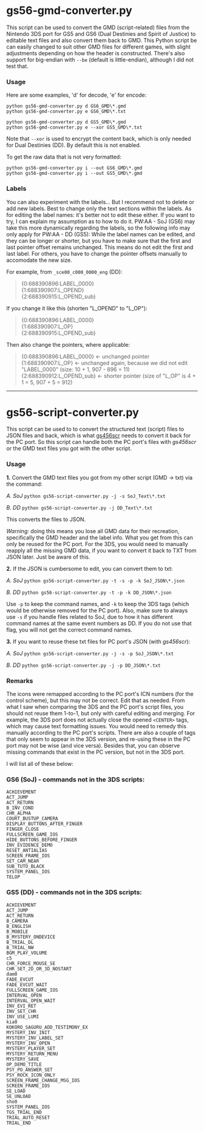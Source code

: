 # gs56-gmd-converter.py

This script can be used to convert the GMD (script-related) files from the Nintendo 3DS port for GS5 and GS6 (Dual Destinies and Spirit of Justice) to editable text files and also convert them back to GMD. This Python script be can easily changed to suit other GMD files for different games, with slight adjustments depending on how the header is constructed. There's also support for big-endian with `--be` (default is little-endian), although I did not test that.

### Usage

Here are some examples, 'd' for decode, 'e' for encode:

```
python gs56-gmd-converter.py d GS6_GMD\*.gmd
python gs56-gmd-converter.py e GS6_GMD\*.txt

python gs56-gmd-converter.py d GS5_GMD\*.gmd
python gs56-gmd-converter.py e --xor GS5_GMD\*.txt
```

Note that `--xor` is used to encrypt the content back, which is only needed for Dual Destinies (DD). By default this is not enabled.

To get the raw data that is not very formatted:

```
python gs56-gmd-converter.py i --out GS6_GMD\*.gmd
python gs56-gmd-converter.py i --out GS5_GMD\*.gmd
```

### Labels

You can also experiment with the labels... But I recommend not to delete or add new labels. Best to change only the text sections within the labels. As for editing the label names: it's better not to edit these either. If you want to try, I can explain my assumption as to how to do it. PW:AA - SoJ (GS6) may take this more dynamically regarding the labels, so the following info may only apply for PW:AA - DD (GS5): While the label names can be edited, and they can be longer or shorter, but you have to make sure that the first and last pointer offset remains unchanged. This means do not edit the first and last label. For others, you have to change the pointer offsets manually to accomodate the new size.

For example, from `_sce00_c000_0000_eng` (DD):

> {0:688390896:LABEL_0000}\
> {1:688390907:L_OPEND}\
> {2:688390915:L_OPEND_sub}

If you change it like this (shorten "L_OPEND" to "L_OP"):

> {0:688390896:LABEL_0000}\
> {1:688390907:L_OP}\
> {2:688390915:L_OPEND_sub}

 Then also change the pointers, where applicable:

> {0:688390896:LABEL_0000} <- unchanged pointer\
> {1:688390907:L_OP} <- unchanged again, because we did not edit "LABEL_0000" (size: 10 + 1, 907 - 896 = 11)\
> {2:688390912:L_OPEND_sub} <- shorter pointer (size of "L_OP" is 4 + 1 = 5, 907 + 5 = 912)

---

# gs56-script-converter.py

This script can be used to to convert the structured text (script) files to JSON files and back, which is what [gs456scr](https://gist.github.com/osyu/5bb86d49153edef5415a7aba09a48ca1) needs to convert it back for the PC port. So this script can handle both the PC port's files with *gs456scr* or the GMD text files you got with the other script.

### Usage

**1.** Convert the GMD text files you got from my other script (GMD -> txt) via the command:

*A. SoJ*
`python gs56-script-converter.py -j -s SoJ_Text\*.txt`

*B. DD*
`python gs56-script-converter.py -j DD_Text\*.txt`

This converts the files to JSON.

*Warning:* doing this means you lose all GMD data for their recreation, specifically the GMD header and the label info. What you get from this can only be reused for the PC port. For the 3DS, you would need to manually reapply all the missing GMD data, if you want to convert it back to TXT from JSON later. Just be aware of this.

**2.** If the JSON is cumbersome to edit, you can convert them to txt:

*A. SoJ*
`python gs56-script-converter.py -t -s -p -k SoJ_JSON\*.json`

*B. DD*
`python gs56-script-converter.py -t -p -k DD_JSON\*.json`

Use `-p` to keep the command names, and `-k` to keep the 3DS tags (which would be otherwise removed for the PC port). Also, make sure to always use `-s` if you handle files related to SoJ, due to how it has different command names at the same event numbers as DD. If you do not use that flag, you will not get the correct command names.

**3.** If you want to reuse these txt files for PC port's JSON (with *gs456scr*):

*A. SoJ*
`python gs56-script-converter.py -j -s -p SoJ_JSON\*.txt`

*B. DD*
`python gs56-script-converter.py -j -p DD_JSON\*.txt`

### Remarks

The icons were remapped according to the PC port's ICN numbers (for the control scheme), but this may not be correct. Edit that as needed. From what I saw when comparing the 3DS and the PC port's script files, you should not reuse them 1-to-1, but only with careful editing and merging. For example, the 3DS port does not actually close the opened `<CENTER>` tags, which may cause text formatting issues. You would need to remedy this manually according to the PC port's scripts. There are also a couple of tags that only seem to appear in the 3DS version, and re-using these in the PC port may not be wise (and vice versa). Besides that, you can observe missing commands that exist in the PC version, but not in the 3DS port.

I will list all of these below:

### GS6 (SoJ) - commands not in the 3DS scripts:
```
ACHIEVEMENT
ACT_JUMP
ACT_RETURN
B_INV_COND
CHR_ALPHA
COURT_BUSTUP_CAMERA
DISPLAY_BUTTONS_AFTER_FINGER
FINGER_CLOSE
FULLSCREEN_GAME_IOS
HIDE_BUTTONS_BEFORE_FINGER
INV_EVIDENCE_DEMO
RESET_ANTIALIAS
SCREEN_FRAME_IOS
SET_CAM_NEAR
SUB_TUTO_BLACK
SYSTEM_PANEL_IOS
TELOP
```

### GS5 (DD) - commands not in the 3DS scripts:
```
ACHIEVEMENT
ACT_JUMP
ACT_RETURN
B_CAMERA
B_ENGLISH
B_MOBILE
B_MYSTERY_ONDEVICE
B_TRIAL_DL
B_TRIAL_NW
BGM_PLAY_VOLUME
c5
CHR_FORCE_MOUSE_SE
CHR_SET_2D_OR_3D_NOSTART
dam0
FADE_EVCUT
FADE_EVCUT_WAIT
FULLSCREEN_GAME_IOS
INTERVAL_OPEN
INTERVAL_OPEN_WAIT
INV_EVI_RET
INV_SET_CHR
INV_USE_LUMI
kia0
KOKORO_SAGURU_ADD_TESTIMONY_EX
MYSTERY_INV_INIT
MYSTERY_INV_LABEL_SET
MYSTERY_INV_OPEN
MYSTERY_PLAYER_SET
MYSTERY_RETURN_MENU
MYSTERY_SAVE
OP_DEMO_TITLE
PSY_PO_ANSWER_SET
PSY_ROCK_ICON_ONLY
SCREEN_FRAME_CHANGE_MSG_IOS
SCREEN_FRAME_IOS
SE_LOAD
SE_UNLOAD
sho0
SYSTEM_PANEL_IOS
TGS_TRIAL_END
TRIAL_AUTO_RESET
TRIAL_END
```
